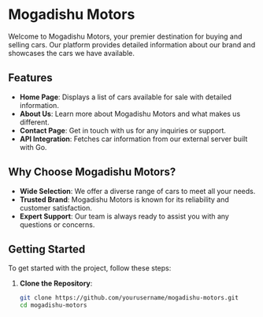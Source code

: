 # Mogadishu Motors

Welcome to Mogadishu Motors, your premier destination for buying and selling cars. Our platform provides detailed information about our brand and showcases the cars we have available.

## Features

- **Home Page**: Displays a list of cars available for sale with detailed information.
- **About Us**: Learn more about Mogadishu Motors and what makes us different.
- **Contact Page**: Get in touch with us for any inquiries or support.
- **API Integration**: Fetches car information from our external server built with Go.

## Why Choose Mogadishu Motors?

- **Wide Selection**: We offer a diverse range of cars to meet all your needs.
- **Trusted Brand**: Mogadishu Motors is known for its reliability and customer satisfaction.
- **Expert Support**: Our team is always ready to assist you with any questions or concerns.

## Getting Started

To get started with the project, follow these steps:

1. **Clone the Repository**:
   ```sh
   git clone https://github.com/yourusername/mogadishu-motors.git
   cd mogadishu-motors
   ```
